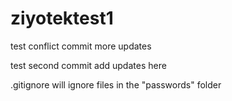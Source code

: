 # ziyotektest1

test conflict commit
more updates 

test second commit
add updates here


.gitignore will ignore files in the "passwords" folder
